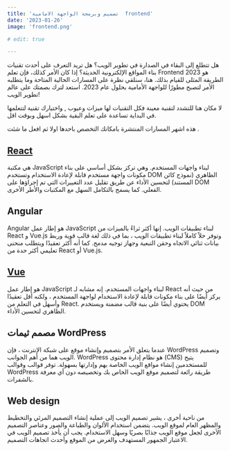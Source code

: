 ```yaml
---
title: 'تصميم وبرمجة الواجهة الامامية  frontend'
date: '2023-01-26'
image: 'frontend.png'

# edit: true

---
```

هل تتطلع إلى البقاء في الصدارة في تطوير الويب؟ هل تريد التعرف على أحدث تقنيات بناء المواقع الإلكترونية الحديثة؟ إذا كان الأمر كذلك، فإن  تعلم Frontend 2023 هو الطريقة المثلى للقيام بذلك. هنا، سنلقي نظرة على المسارات الحالية المتاحة وما يتطلبه الأمر لتصبح مطورًا للواجهة الأمامية بحلول عام 2023. استعد لترك بصمتك على عالم تطوير الويب!

لا مكان هنا للتشدد لتقنية معينة فكل التقنيات لها ميزات وعيوب , واختيارك تقنية لتتعلمها في البداية تساعدة على تعلم البقية بشكل اسهل وبوقت اقل.

هذه اشهر المسارات المنتشرة بامكانك التخصص باحدها اولا ثم افعل ما شئت .

## [React](react)

هي مكتبة JavaScript لبناء واجهات المستخدم. وهي تركز بشكل أساسي على بناء مكونات واجهة مستخدم قابلة لإعادة الاستخدام وتستخدم DOM الظاهري (نموذج كائن المستند) لتحسين الأداء عن طريق تقليل عدد التغييرات التي تم إجراؤها على DOM الفعلي. كما يسمح بالتكامل السهل مع المكتبات والأطر الأخرى. 
  

## Angular

Angular هو إطار عمل JavaScript لبناء تطبيقات الويب. إنها أكثر ثراءً بالميزات من React و Vue.js وتوفر حلاً كاملاً لبناء تطبيقات الويب ، بما في ذلك لغة قالب قوية وربط بيانات ثنائي الاتجاه وحقن التبعية وجهاز توجيه مدمج. كما أنه أكثر تعقيدًا ويتطلب منحنى تعليمي أكثر حدة من React أو Vue.js.

## [Vue](vuejs)

هو إطار عمل JavaScript لبناء واجهات المستخدم. إنه مشابه لـ React من حيث أنه يركز أيضًا على بناء مكونات قابلة لإعادة الاستخدام لواجهة المستخدم ، ولكنه أقل تعقيدًا وأسهل في التعلم من React. يحتوي أيضًا على بنية قالب مضمنة ويستخدم DOM الظاهري لتحسين الأداء.

## مصمم ثيمات WordPress

عندما يتعلق الأمر بتصميم وإنشاء موقع على شبكة الإنترنت ، فإن WordPress وتصميم الويب هما من أهم الجوانب. WordPress هو نظام إدارة محتوى (CMS) يتيح للمستخدمين إنشاء مواقع الويب الخاصة بهم وإدارتها بسهولة. توفر قوالب وقوالب WordPress طريقة رائعة لتصميم موقع الويب الخاص بك وتخصيصه دون أي معرفة بالشفرات.

## Web design

من ناحية أخرى ، يشير تصميم الويب إلى عملية إنشاء التصميم المرئي والتخطيط والمظهر العام لموقع الويب. يتضمن استخدام الألوان والطباعة والصور وعناصر التصميم الأخرى لجعل موقع الويب جذابًا بصريًا وسهل الاستخدام. يجب أن يأخذ تصميم الويب في الاعتبار الجمهور المستهدف والغرض من الموقع وأحدث اتجاهات التصميم.

  
